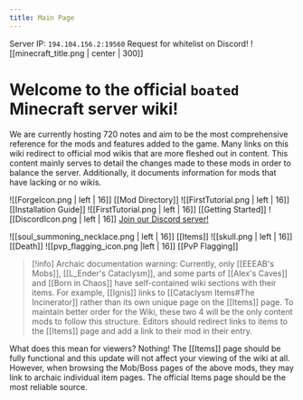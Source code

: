 ```yaml
---
title: Main Page
---
```

Server IP: `194.104.156.2:19560`
Request for whitelist on Discord!
![[minecraft_title.png | center | 300]]
# Welcome to the official `boated` Minecraft server wiki!
We are currently hosting 720 notes and aim to be the most comprehensive reference for the mods and features added to the game.
Many links on this wiki redirect to official mod wikis that are more fleshed out in content. This content mainly serves to detail the changes made to these mods in order to balance the server. Additionally, it documents information for mods that have lacking or no wikis.

![[ForgeIcon.png | left | 16]] [[Mod Directory]]
![[FirstTutorial.png | left | 16]] [[Installation Guide]]
![[FirstTutorial.png | left | 16]] [[Getting Started]]
![[DiscordIcon.png | left | 16]] [Join our Discord server!](https://discord.gg/SvYrGYJHRx)

![[soul_summoning_necklace.png | left | 16]] [[Items]]
![[skull.png | left | 16]] [[Death]]
![[pvp_flagging_icon.png |left | 16]] [[PvP Flagging]]

> [!info] Archaic documentation warning: Currently, only [[EEEAB's Mobs]], [[L_Ender's Cataclysm]], and some parts of [[Alex's Caves]] and [[Born in Chaos]] have self-contained wiki sections with their items. For example, [[Ignis]] links to [[Cataclysm Items#The Incinerator]] rather than its own unique page on the [[Items]] page. To maintain better order for the Wiki, these two 4 will be the only content mods to follow this structure. Editors should redirect links to items to the [[Items]] page and add a link to their mod in their entry.

What does this mean for viewers? Nothing! The [[Items]] page should be fully functional and this update will not affect your viewing of the wiki at all. However, when browsing the Mob/Boss pages of the above mods, they may link to archaic individual item pages. The official Items page should be the most reliable source.
